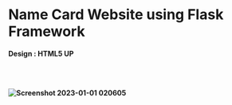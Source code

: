 # Name Card Website using Flask Framework

<b> Design : HTML5 UP

<br>
<br>

![Screenshot 2023-01-01 020605](https://user-images.githubusercontent.com/49407545/210154958-d14a117f-3bfb-4673-bdcd-bc5e7a1a87a9.png)

